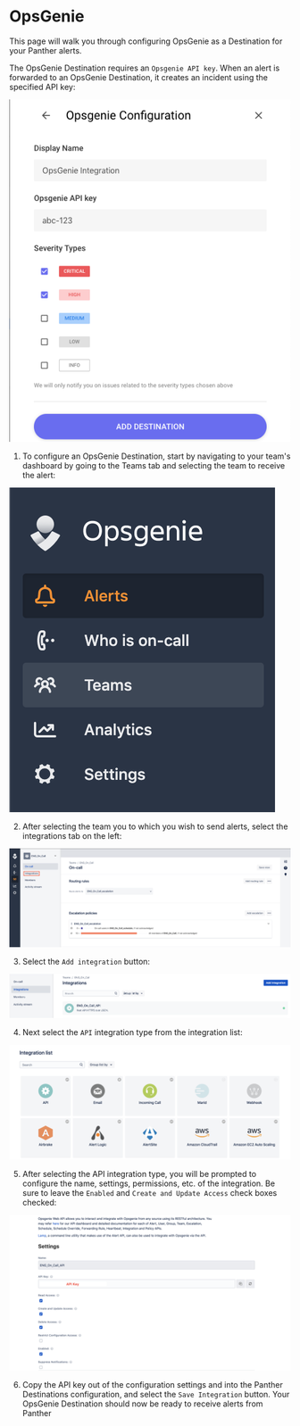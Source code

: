 # OpsGenie

This page will walk you through configuring OpsGenie as a Destination for your Panther alerts.

The OpsGenie Destination requires an `Opsgenie API key`. When an alert is forwarded to an OpsGenie Destination, it creates an incident using the specified API key:

![](../../.gitbook/assets/screen-shot-2019-10-22-at-10.34.10-am.png)

1. To configure an OpsGenie Destination, start by navigating to your team's dashboard by going to the Teams tab and selecting the team to receive the alert:

![](../../.gitbook/assets/screen-shot-2019-10-23-at-9.28.46-am.png)

2. After selecting the team you to which you wish to send alerts, select the integrations tab on the left:

![](../../.gitbook/assets/screen-shot-2019-10-23-at-9.31.08-am%20%281%29.png)

3. Select the `Add integration` button:

![](../../.gitbook/assets/screen-shot-2019-10-23-at-9.35.22-am.png)

4. Next select the `API` integration type from the integration list:

![](../../.gitbook/assets/screen-shot-2019-10-23-at-9.35.41-am.png)

5. After selecting the API integration type, you will be prompted to configure the name, settings, permissions, etc. of the integration. Be sure to leave the `Enabled` and `Create and Update Access` check boxes checked:

![](../../.gitbook/assets/screen-shot-2019-10-23-at-9.44.49-am.png)

6. Copy the API key out of the configuration settings and into the Panther Destinations configuration, and select the `Save Integration` button. Your OpsGenie Destination should now be ready to receive alerts from Panther
